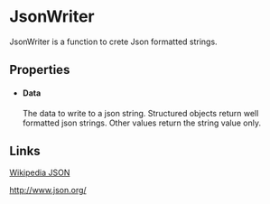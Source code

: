 JsonWriter
==========

JsonWriter is a function to crete Json formatted strings.

Properties
----------

-  #### Data

    The data to write to a json string. Structured objects return well
    formatted json strings. Other values return the string value only.

Links
-----

[Wikipedia JSON](http://en.wikipedia.org/wiki/JSON)

<http://www.json.org/>
